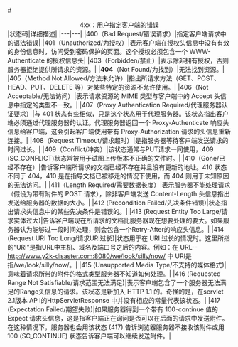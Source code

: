 #<center>4xx：用户指定客户端的错误</center>
|状态码|详细描述|
|---|---|
|400（Bad Request/错误请求）|指定客户端请求中的语法错误|
|401（Unauthorized/为授权）|表示客户端在授权头信息中没有有效的身份信息时，访问受到密码保护的页面。这个授权必须包含一个 WWW-Authenticate 的授权信息头|
|403（Forbidden/禁止）|表示除非拥有授权，否则服务器拒绝提供所请求的资源。|
|**404**（Not Found/为找到）|无法找到资源。|
|405（Method Not Allowed/方法未允许）|指出所请求方法（GET、POST、HEAD、PUT、DELETE 等）对某些特定的资源不允许使用。|
|406（Not Acceptable/无法访问）|表示请求资源的 MIME 类型与客户端中的 Accept 头信息中指定的类型不一致。|
|407（Proxy Authentication Required/代理服务器认证要求）|与 401 状态有些相似，只是这个状态用于代理服务器。该状态指出客户端必须通过代理服务器的认证。代理服务器返回一个 Proxy-Authenticate 响应头信息给客户端，这会引起客户端使用带有 Proxy-Authorization 请求的头信息重新连接。|
|408（Request Timeout/请求超时）|是指服务器等待客户端发送请求的时间过长。|
|409（Conflict/冲突）|该状态通常与PUT请求一同使用，409 (SC_CONFLICT)状态常被用于试图上传版本不正确的文件时。|
|410（Gone/已经不存在）|告诉客户端所请求的文档已经不存在并且没有更新的地址。410 状态不同于 404，410 是在指导文档已被移走的情况下使用，而 404 则用于未知原因的无法访问。|
|411（Length Required/需要数据长度）|表示服务器不能处理请求（假设为带有附件的 POST 请求），除非客户端发送 Content-Length 头信息指出发送给服务器的数据的大小。|
|412 (Precondition Failed/先决条件错误)|状态指出请求头信息中的某些先决条件是错误的。|
|413 (Request Entity Too Large/请求实体过大)|告诉客户端现在所请求的文档比服务器现在想要处理的要大。如果服务器认为能够过一段时间处理，则会包含一个Retry-After的响应头信息。|
|414 (Request URI Too Long/请求URI过长)|状态用于在 URI 过长的情况时。这里所指的“URI”是指URL中主机、域名及端口号之后的内容。例如：在 URL--http://www.y2k-disaster.com:8080/we/look/silly/now/ 中 URI是指/we/look/silly/now/。|
|415 (Unsupported Media Type/不支持的媒体格式)|意味着请求所带的附件的格式类型服务器不知道如何处理。|
|416 (Requested Range Not Satisfiable/请求范围无法满足)|表示客户端包含了一个服务器无法满足的Range头信息的请求。该状态是新加入  HTTP 1.1 的。奇怪的是，在servlet 2.1版本 AP I的HttpServletResponse 中并没有相应的常量代表该状态。|
|417 (Expectation Failed/期望失败)|如果服务器得到一个带有 100-continue 值的 Expect 请求头信息，这是指客户端正在询问是否可以在后面的请求中发送附件。在这种情况下，服务器也会用该状态 (417) 告诉浏览器服务器不接收该附件或用 100 (SC_CONTINUE) 状态告诉客户端可以继续发送附件。|